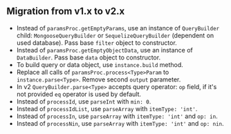 ## Migration from v1.x to v2.x

- Instead of `paramsProc.getEmptyParams`, use an instance of `QueryBuilder` child: `MongooseQueryBuilder` or `SequelizeQueryBuilder` (dependent on used database). Pass base `filter` object to constructor.
- Instead of `paramsProc.getEmptyObjectData`, use an instance of `DataBuilder`. Pass base `data` object to constructor.
- To build query or data object, use `instance.build` method. 
- Replace all calls of `paramsProc.process<Type>Param` to `instance.parse<Type>`. Remove second `output` parameter.
- In v2 `QueryBuilder.parse<Type>` accepts query operator: `op` field, if it's not provided `eq` operator is used by default.
- Instead of `processId`, use `parseInt` with `min: 0`.
- Instead of `processIdList`, use `parseArray` with `itemType: 'int'`.
- Instead of `processIn`, use `parseArray` with `itemType: 'int'` and `op: in`.
- Instead of `processNin`, use `parseArray` with `itemType: 'int'` and `op: nin`.
